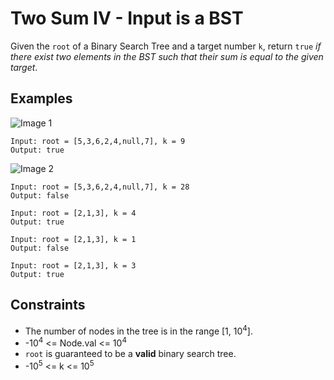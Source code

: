# Two Sum IV - Input is a BST
Given the `root` of a Binary Search Tree and a target number `k`, return `true` <i>if there exist two elements in the BST such that their sum is equal to the given target</i>.

## Examples
![Image 1](https://assets.leetcode.com/uploads/2020/09/21/sum_tree_1.jpg)
```
Input: root = [5,3,6,2,4,null,7], k = 9
Output: true
```
![Image 2](https://assets.leetcode.com/uploads/2020/09/21/sum_tree_2.jpg)
```
Input: root = [5,3,6,2,4,null,7], k = 28
Output: false
```
```
Input: root = [2,1,3], k = 4
Output: true
```
```
Input: root = [2,1,3], k = 1
Output: false
```
```
Input: root = [2,1,3], k = 3
Output: true
```

## Constraints

* The number of nodes in the tree is in the range [1, 10<sup>4</sup>].
* -10<sup>4</sup> <= Node.val <= 10<sup>4</sup>
* `root` is guaranteed to be a <b>valid</b> binary search tree.
* -10<sup>5</sup> <= k <= 10<sup>5</sup>
